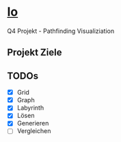 # [Io](https://solarsystem.nasa.gov/moons/jupiter-moons/io/overview/ "NASA")

Q4 Projekt - Pathfinding Visualiziation

## Projekt Ziele

## TODOs

- [x] Grid
- [x] Graph
- [x] Labyrinth
- [x] Lösen
- [x] Generieren
- [ ] Vergleichen
